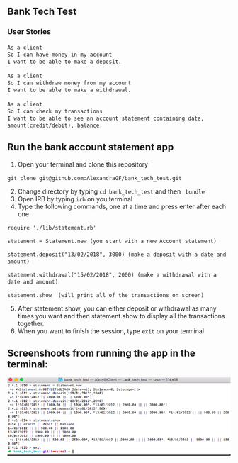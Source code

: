 ## Bank Tech Test

### User Stories

```
As a client
So I can have money in my account
I want to be able to make a deposit.

As a client
So I can withdraw money from my account
I want to be able to make a withdrawal.

As a client
So I can check my transactions
I want to be able to see an account statement containing date, amount(credit/debit), balance.
```

## Run the bank account statement app

1. Open your terminal and clone this repository
```
git clone git@github.com:AlexandraGF/bank_tech_test.git
```
2. Change directory by typing ```cd bank_tech_test``` and then  ```
bundle```
3. Open IRB by typing ```irb``` on you terminal
4. Type the following commands, one at a time and press enter after each one
```
require './lib/statement.rb'
```
```
statement = Statement.new (you start with a new Account statement)
```
```
statement.deposit("13/02/2018", 3000) (make a deposit with a date and amount)
```
```
statement.withdrawal("15/02/2018", 2000) (make a withdrawal with a date and amount)
```
```
statement.show  (will print all of the transactions on screen)
```
5. After statement.show, you can either deposit or withdrawal as many times you want and then statement.show to display all the transactions together.
6. When you want to finish the session, type ```exit``` on your terminal

## Screenshoots from running the app in the terminal:

![alt tag](https://github.com/AlexandraGF/bank_tech_test/blob/master/public/run_app.png)

